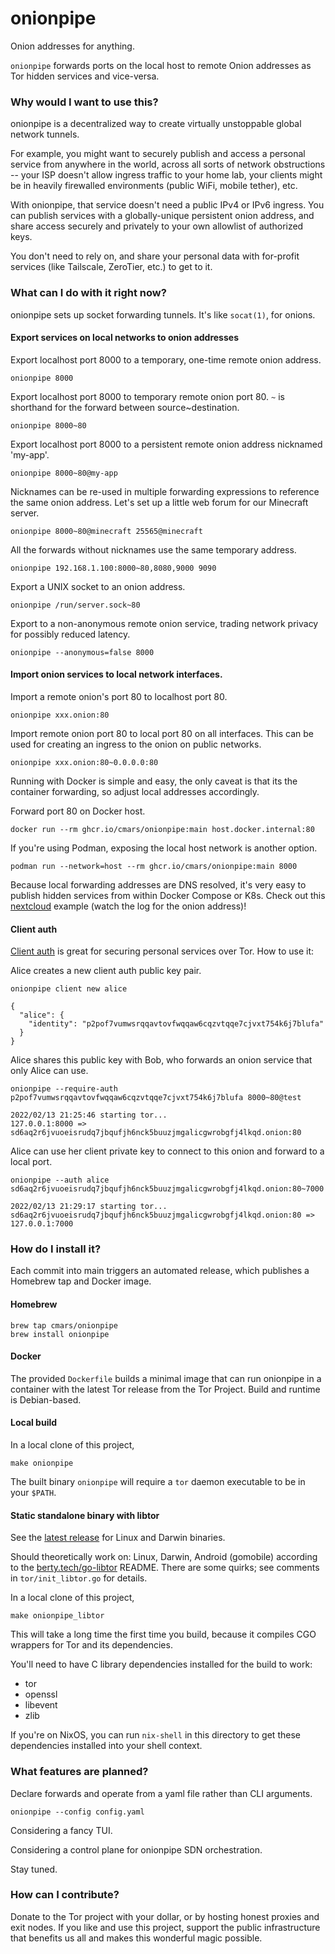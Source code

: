 # onionpipe

Onion addresses for anything.

`onionpipe` forwards ports on the local host to remote Onion addresses as Tor
hidden services and vice-versa.

### Why would I want to use this?

onionpipe is a decentralized way to create virtually unstoppable global network
tunnels.

For example, you might want to securely publish and access a personal service
from anywhere in the world, across all sorts of network obstructions -- your
ISP doesn't allow ingress traffic to your home lab, your clients might be in
heavily firewalled environments (public WiFi, mobile tether), etc.

With onionpipe, that service doesn't need a public IPv4 or IPv6 ingress. You
can publish services with a globally-unique persistent onion address, and share
access securely and privately to your own allowlist of authorized keys.

You don't need to rely on, and share your personal data with for-profit
services (like Tailscale, ZeroTier, etc.) to get to it.

### What can I do with it right now?

onionpipe sets up socket forwarding tunnels. It's like `socat(1)`, for onions.

#### Export services on local networks to onion addresses

Export localhost port 8000 to a temporary, one-time remote onion address.
```
onionpipe 8000
```

Export localhost port 8000 to temporary remote onion port 80. `~` is shorthand
for the forward between source~destination.
```
onionpipe 8000~80
```

Export localhost port 8000 to a persistent remote onion address nicknamed
'my-app'.
```
onionpipe 8000~80@my-app
```

Nicknames can be re-used in multiple forwarding expressions to reference the
same onion address. Let's set up a little web forum for our Minecraft server.
```
onionpipe 8000~80@minecraft 25565@minecraft
```

All the forwards without nicknames use the same temporary address.
```
onionpipe 192.168.1.100:8000~80,8080,9000 9090
```

Export a UNIX socket to an onion address.
```
onionpipe /run/server.sock~80
```

Export to a non-anonymous remote onion service, trading network privacy for
possibly reduced latency.
```
onionpipe --anonymous=false 8000
```

#### Import onion services to local network interfaces.

Import a remote onion's port 80 to localhost port 80.
```
onionpipe xxx.onion:80
```

Import remote onion port 80 to local port 80 on all interfaces. This can be
used for creating an ingress to the onion on public networks.
```
onionpipe xxx.onion:80~0.0.0.0:80
```

Running with Docker is simple and easy, the only caveat is that its the
container forwarding, so adjust local addresses accordingly.

Forward port 80 on Docker host.
```
docker run --rm ghcr.io/cmars/onionpipe:main host.docker.internal:80
```

If you're using Podman, exposing the local host network is another option.
```
podman run --network=host --rm ghcr.io/cmars/onionpipe:main 8000 
```

Because local forwarding addresses are DNS resolved, it's very easy to publish
hidden services from within Docker Compose or K8s. Check out this
[nextcloud](examples/nextcloud/docker-compose.yml) example (watch the log for
the onion address)!

#### Client auth
[Client auth](https://community.torproject.org/onion-services/advanced/client-auth/)
is great for securing personal services over Tor. How to use it:

Alice creates a new client auth public key pair.

```
onionpipe client new alice
```

```
{
  "alice": {
    "identity": "p2pof7vumwsrqqavtovfwqqaw6cqzvtqqe7cjvxt754k6j7blufa"
  }
}
```

Alice shares this public key with Bob, who forwards an onion service that only
Alice can use.

```
onionpipe --require-auth p2pof7vumwsrqqavtovfwqqaw6cqzvtqqe7cjvxt754k6j7blufa 8000~80@test
```

```
2022/02/13 21:25:46 starting tor...
127.0.0.1:8000 => sd6aq2r6jvuoeisrudq7jbqufjh6nck5buuzjmgalicgwrobgfj4lkqd.onion:80
```

Alice can use her client private key to connect to this onion and forward to a
local port.

```
onionpipe --auth alice sd6aq2r6jvuoeisrudq7jbqufjh6nck5buuzjmgalicgwrobgfj4lkqd.onion:80~7000
```

```
2022/02/13 21:29:17 starting tor...
sd6aq2r6jvuoeisrudq7jbqufjh6nck5buuzjmgalicgwrobgfj4lkqd.onion:80 => 127.0.0.1:7000
```

### How do I install it?

Each commit into main triggers an automated release, which publishes a Homebrew
tap and Docker image.

#### Homebrew

    brew tap cmars/onionpipe
    brew install onionpipe

#### Docker

The provided `Dockerfile` builds a minimal image that can run onionpipe in a
container with the latest Tor release from the Tor Project. Build and runtime
is Debian-based.

#### Local build

In a local clone of this project,

    make onionpipe

The built binary `onionpipe` will require a `tor` daemon executable to be in
your `$PATH`.

#### Static standalone binary with libtor

See the [latest release](https://github.com/cmars/onionpipe/releases/latest)
for Linux and Darwin binaries.

Should theoretically work on: Linux, Darwin, Android (gomobile) according to
the [berty.tech/go-libtor](https://github.com/berty/go-libtor) README. There
are some quirks; see comments in `tor/init_libtor.go` for details.

In a local clone of this project,

    make onionpipe_libtor

This will take a long time the first time you build, because it compiles CGO
wrappers for Tor and its dependencies.

You'll need to have C library dependencies installed for the build to work:

- tor
- openssl
- libevent
- zlib

If you're on NixOS, you can run `nix-shell` in this directory to get these
dependencies installed into your shell context.

### What features are planned?

Declare forwards and operate from a yaml file rather than CLI arguments.

```
onionpipe --config config.yaml
```

Considering a fancy TUI.

Considering a control plane for onionpipe SDN orchestration.

Stay tuned.

### How can I contribute?

Donate to the Tor project with your dollar, or by hosting honest proxies and
exit nodes. If you like and use this project, support the public infrastructure
that benefits us all and makes this wonderful magic possible.
